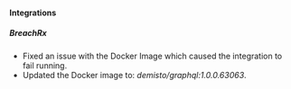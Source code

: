 
#### Integrations

##### BreachRx

- Fixed an issue with the Docker Image which caused the integration to fail running.
- Updated the Docker image to: *demisto/graphql:1.0.0.63063*.
